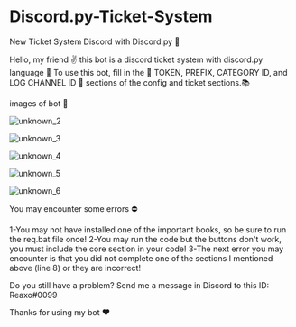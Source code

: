 # Discord.py-Ticket-System
New Ticket System Discord with Discord.py 🎫


Hello, my friend ✌
this bot is a discord ticket system with discord.py language 🐍
To use this bot, fill in the 🔑
TOKEN, PREFIX, CATEGORY ID, and LOG CHANNEL ID 🤖
sections of the config and ticket sections.📚

images of bot 🎥

![unknown_2](https://user-images.githubusercontent.com/110986239/183917469-61b7dde8-81f8-414c-a2cd-e5b8cdc7bf71.png)

![unknown_3](https://user-images.githubusercontent.com/110986239/183917716-23674230-b6a8-46dd-9063-1d28ec376927.png)

![unknown_4](https://user-images.githubusercontent.com/110986239/183918088-d2b07577-4326-433f-a3b7-91663b2d6513.png)

![unknown_5](https://user-images.githubusercontent.com/110986239/183918216-1ed3db69-bc89-4265-b174-4a79bd681ead.png)

![unknown_6](https://user-images.githubusercontent.com/110986239/183918374-e38b3bb6-1640-4afa-a4e3-fba7c6fd6594.png)


You may encounter some errors ⛔

1-You may not have installed one of the important books, so be sure to run the req.bat file once!
2-You may run the code but the buttons don't work, you must include the core section in your code!
3-The next error you may encounter is that you did not complete one of the sections I mentioned above (line 8) or they are incorrect!

Do you still have a problem?
Send me a message in Discord to this ID:
Reaxo#0099

Thanks for using my bot ❤
